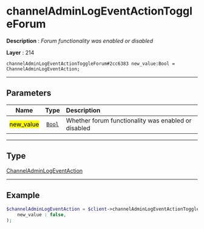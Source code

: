 # channelAdminLogEventActionToggleForum

**Description** : *Forum functionality was enabled or disabled*

**Layer** : 214

```tl
channelAdminLogEventActionToggleForum#2cc6383 new_value:Bool = ChannelAdminLogEventAction;
```

---

## Parameters

| Name | Type | Description |
| :---: | :---: | :--- |
| <mark>new_value</mark> | [`Bool`](type/Bool) | Whether forum functionality was enabled or disabled |

---

## Type

[ChannelAdminLogEventAction](type/ChannelAdminLogEventAction)

---

## Example

```php
$channelAdminLogEventAction = $client->channelAdminLogEventActionToggleForum(
	new_value : false,
);
```